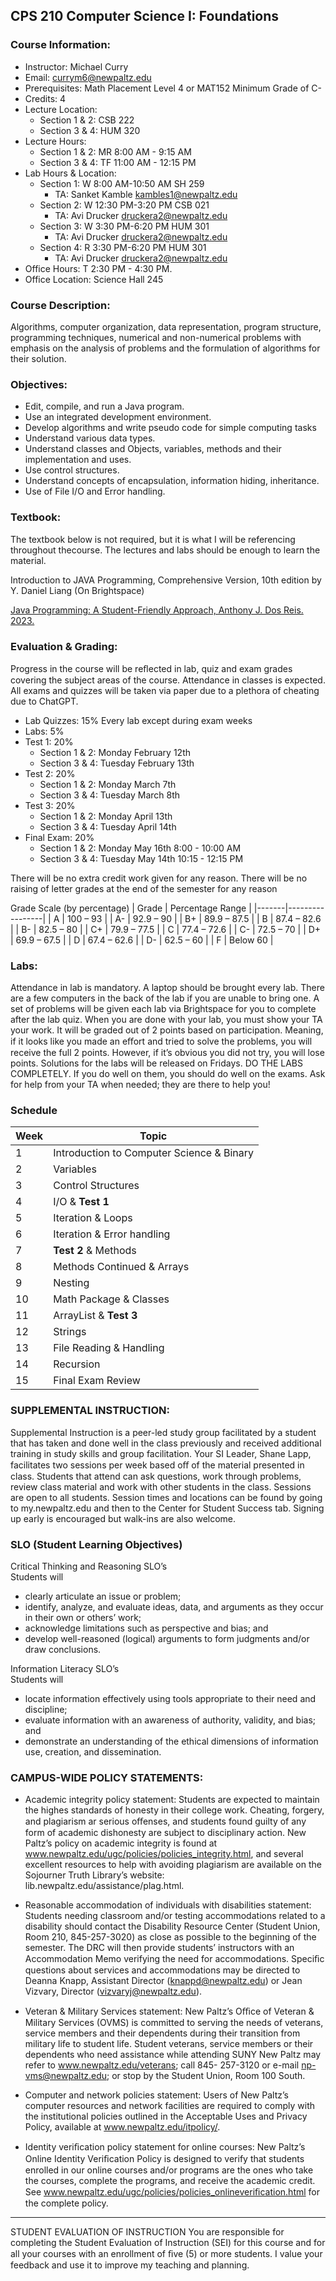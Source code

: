 ## CPS 210 Computer Science I: Foundations

### Course Information:

- Instructor: Michael Curry
- Email: currym6@newpaltz.edu
- Prerequisites: Math Placement Level 4 or MAT152 Minimum Grade of C-
- Credits: 4
- Lecture Location:
  - Section 1 & 2: CSB 222
  - Section 3 & 4: HUM 320
- Lecture Hours:
  - Section 1 & 2: MR 8:00 AM - 9:15 AM
  - Section 3 & 4: TF 11:00 AM - 12:15 PM
- Lab Hours & Location:
  - Section 1: W 8:00 AM-10:50 AM SH 259
    - TA: Sanket Kamble kambles1@newpaltz.edu
  - Section 2: W 12:30 PM-3:20 PM CSB 021
    - TA: Avi Drucker druckera2@newpaltz.edu
  - Section 3: W 3:30 PM-6:20 PM HUM 301
    - TA: Avi Drucker druckera2@newpaltz.edu
  - Section 4: R 3:30 PM-6:20 PM HUM 301
    - TA: Avi Drucker druckera2@newpaltz.edu
- Office Hours: T 2:30 PM - 4:30 PM.
- Office Location: Science Hall 245

### Course Description:

Algorithms, computer organization, data representation, program structure, programming techniques, numerical and non-numerical problems with emphasis on the analysis of problems and the formulation of algorithms for their solution.

### Objectives:

- Edit, compile, and run a Java program.
- Use an integrated development environment.
- Develop algorithms and write pseudo code for simple computing tasks
- Understand various data types.
- Understand classes and Objects, variables, methods and their implementation and uses.
- Use control structures.
- Understand concepts of encapsulation, information hiding, inheritance.
- Use of File I/O and Error handling.

### Textbook:

The textbook below is not required, but it is what I will be referencing throughout thecourse. The lectures and labs should be enough to learn the material.

Introduction to JAVA Programming, Comprehensive Version, 10th edition by Y.
Daniel Liang (On Brightspace)

[Java Programming: A Student-Friendly Approach, Anthony J. Dos Reis. 2023.](https://a.co/d/9B4Pi7k)

### Evaluation & Grading:

Progress in the course will be reﬂected in lab, quiz and exam grades covering the
subject areas of the course. Attendance in classes is expected. All exams and
quizzes will be taken via paper due to a plethora of cheating due to ChatGPT.

- Lab Quizzes: 15% Every lab except during exam weeks
- Labs: 5%
- Test 1: 20%
  - Section 1 & 2: Monday February 12th
  - Section 3 & 4: Tuesday February 13th
- Test 2: 20%
  - Section 1 & 2: Monday March 7th
  - Section 3 & 4: Tuesday March 8th
- Test 3: 20%
  - Section 1 & 2: Monday April 13th
  - Section 3 & 4: Tuesday April 14th
- Final Exam: 20%
  - Section 1 & 2: Monday May 16th 8:00 - 10:00 AM
  - Section 3 & 4: Tuesday May 14th 10:15 - 12:15 PM

There will be no extra credit work given for any reason.
There will be no raising of letter grades at the end of the semester for any reason

Grade Scale (by percentage)
| Grade | Percentage Range |
|-------|-----------------|
| A | 100 – 93 |
| A- | 92.9 – 90 |
| B+ | 89.9 – 87.5 |
| B | 87.4 – 82.6 |
| B- | 82.5 – 80 |
| C+ | 79.9 – 77.5 |
| C | 77.4 – 72.6 |
| C- | 72.5 – 70 |
| D+ | 69.9 – 67.5 |
| D | 67.4 – 62.6 |
| D- | 62.5 – 60 |
| F | Below 60 |

### Labs:

Attendance in lab is mandatory. A laptop should be brought every lab. There are a few computers in the back of the lab if you are unable to bring one. A set of problems will be given each lab via Brightspace for you to complete after the lab quiz. When you are done with your lab, you must show your TA your work. It will be graded out of 2 points based on participation. Meaning, if it looks like you made an eﬀort and tried to solve the problems, you will receive the full 2 points. However, if it’s obvious you did not try, you will lose points. Solutions for the labs will be released on Fridays. DO THE LABS COMPLETELY. If you do well on them, you should do well on the exams. Ask for help from your TA when needed; they are there to help you!

### Schedule

| Week | Topic                                     |
| ---- | ----------------------------------------- |
| 1    | Introduction to Computer Science & Binary |
| 2    | Variables                                 |
| 3    | Control Structures                        |
| 4    | I/O & <b>Test 1</b>                       |
| 5    | Iteration & Loops                         |
| 6    | Iteration & Error handling                |
| 7    | <b>Test 2</b> & Methods                   |
| 8    | Methods Continued & Arrays                |
| 9    | Nesting                                   |
| 10   | Math Package & Classes                    |
| 11   | ArrayList & <b>Test 3</b>                 |
| 12   | Strings                                   |
| 13   | File Reading & Handling                   |
| 14   | Recursion                                 |
| 15   | Final Exam Review                         |

### SUPPLEMENTAL INSTRUCTION:

Supplemental Instruction is a peer-led study group facilitated by a student that has taken and done well in the class previously and received additional training in study skills and group facilitation. Your SI Leader, Shane Lapp, facilitates two sessions per week based oﬀ of the material presented in class. Students that attend can ask questions, work through problems, review class material and work with other students in the class. Sessions are open to all students. Session times and locations can be
found by going to my.newpaltz.edu and then to the Center for Student Success tab. Signing up early is encouraged but walk-ins are also welcome.

### SLO (Student Learning Objectives)

Critical Thinking and Reasoning SLO’s<br>
Students will

- clearly articulate an issue or problem;
- identify, analyze, and evaluate ideas, data, and arguments as they occur in their own or others’ work;
- acknowledge limitations such as perspective and bias; and
- develop well-reasoned (logical) arguments to form judgments and/or draw conclusions.

Information Literacy SLO’s<br>
Students will

- locate information effectively using tools appropriate to their need and discipline;
- evaluate information with an awareness of authority, validity, and bias; and
- demonstrate an understanding of the ethical dimensions of information use, creation, and dissemination.

### CAMPUS-WIDE POLICY STATEMENTS:

- Academic integrity policy statement: Students are expected to maintain the highes standards of honesty in their college work. Cheating, forgery, and plagiarism ar serious oﬀenses, and students found guilty of any form of academic dishonesty are subject to disciplinary action. New Paltz’s policy on academic integrity is found at www.newpaltz.edu/ugc/policies/policies_integrity.html, and several excellent resources to help with avoiding plagiarism are available on the Sojourner Truth Library’s website: lib.newpaltz.edu/assistance/plag.html.

- Reasonable accommodation of individuals with disabilities statement: Students needing classroom and/or testing accommodations related to a disability should contact the Disability Resource Center (Student Union, Room 210, 845-257-3020) as close as possible to the beginning of the semester. The DRC will then provide students’ instructors with an Accommodation Memo verifying the need for accommodations. Speciﬁc questions about services and accommodations may be directed to Deanna Knapp, Assistant Director (knappd@newpaltz.edu) or Jean Vizvary, Director (vizvaryj@newpaltz.edu).

- Veteran & Military Services statement: New Paltz’s Oﬃce of Veteran & Military Services (OVMS) is committed to serving the needs of veterans, service members and their dependents during their transition from military life to student life. Student veterans, service members or their dependents who need assistance while attending SUNY New Paltz may refer to www.newpaltz.edu/veterans; call 845- 257-3120 or e-mail np-vms@newpaltz.edu; or stop by the Student Union, Room
  100 South.

- Computer and network policies statement: Users of New Paltz’s computer resources and network facilities are required to comply with the institutional policies outlined in the Acceptable Uses and Privacy Policy, available at www.newpaltz.edu/itpolicy/.

- Identity veriﬁcation policy statement for online courses: New Paltz’s Online Identity Veriﬁcation Policy is designed to verify that students enrolled in our online courses and/or programs are the ones who take the courses, complete the programs, and receive the academic credit. See www.newpaltz.edu/ugc/policies/policies_onlineveriﬁcation.html for the complete policy.

---

STUDENT EVALUATION OF INSTRUCTION
You are responsible for completing the Student Evaluation of Instruction (SEI) for this course and for all your courses with an enrollment of ﬁve (5) or more students. I value your feedback and use it to improve my teaching and planning.
